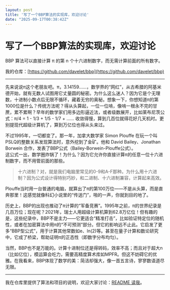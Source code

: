 ```yaml
---
layout: post
title: '写了一个BBP算法的实现库，欢迎讨论'
date: "2025-09-17T00:38:42Z"
---
```

写了一个BBP算法的实现库，欢迎讨论
==================

BBP 算法可以直接计算 π 的第 n 个十六进制数字，而无需计算前面的所有数字。

我的仓库：[https://github.com/davelet/bbp](https://github.com/davelet/bbp)

* * *

先来说说π这个老朋友吧。π，3.14159……，数学界的“网红”，从古希腊的阿基米德开始，就有无数人试图用它丈量圆的秘密。为什么这么迷人？因为它是个无理数，十进制小数点后无限不循环，藏着无穷的奥秘。想象一下，你想知道π的第1000位是什么？传统方法呢？得从头算起，一位一位啃，像啃一根永不完的甘蔗，累不累啊？早年的数学家们用多边形逼近法，或者级数展开，比如莱布尼茨公式：π/4 = 1 - 1/3 + 1/5 - 1/7 + …… 收敛得慢，算到几百位就得花好几天机时。更别提现代超级计算机了，算到万亿位也得从头来过。

不过1995年，一切都变了。那一年，加拿大数学家 Simon Plouffe 在玩一个叫PSLQ的整数关系发现算法时，意外挖到了金矿。他和 David Bailey、Jonathan Borwein 合作，发表了BBP公式（Bailey-Borwein-Plouffe公式）。  
这公式一出，数学圈炸锅了！为什么？因为它允许你直接计算π的任意一位十六进制数字，而不用管前面的那些。

> 十六进制？对，就是我们电脑里常见的0-9和A-F那种。为什么用十六进制？因为公式设计得特别巧妙，和二进制、十六进制兼容，计算起来高效。

Plouffe当时用一台普通的电脑，就算出了π的第100万位——不是从头算，而是直奔那里！这感觉就像科幻小说里的“传送门”，啪的一声，你就到目的地了。

历史上，BBP的出现也推动了π计算的“军备竞赛”。1995年之前，π的世界纪录是几百万位；现在呢？2021年，瑞士人用超级计算机算到62.8万亿位！但有趣的是，这些纪录中，BBP不是主力——它更适合“精准打击”，比如验证特定位的随机性，或者在加密算法中用π的“不可预测”部分。但它的影响远不止此。它启发了更多“BBP型公式”，用于计算其他常数如e、ln(2)等。甚至在量子计算和数论研究中，它成了桥梁，帮助证明π的正态性（即数字分布均匀）。

当然，BBP也不是万能的。计算十进制位还是得转码，效率不高；而且对于超大n（比如亿位），模运算会吃力，需要高精度算术库如MPFR。但这不妨碍它的优雅。在我看来，BBP体现了数学的美：简洁却强大，像一首五言诗，寥寥数语道尽无限。

* * *

我在仓库里提供了算法和项目的说明，欢迎大家讨论：[README 读我](https://github.com/davelet/bbp/blob/develop/README-zh.md)。